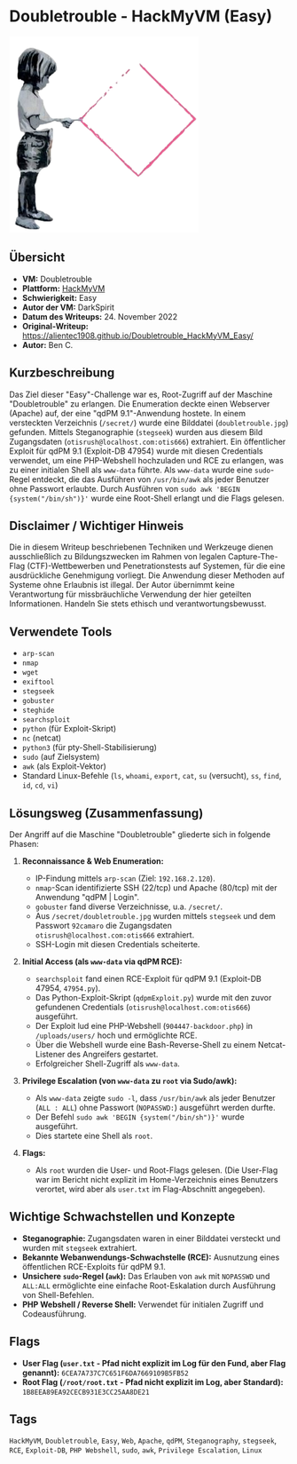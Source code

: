 # Doubletrouble - HackMyVM (Easy)

![Doubletrouble.png](Doubletrouble.png)

## Übersicht

*   **VM:** Doubletrouble
*   **Plattform:** [HackMyVM](https://hackmyvm.eu/machines/machine.php?vm=Doubletrouble)
*   **Schwierigkeit:** Easy
*   **Autor der VM:** DarkSpirit
*   **Datum des Writeups:** 24. November 2022
*   **Original-Writeup:** https://alientec1908.github.io/Doubletrouble_HackMyVM_Easy/
*   **Autor:** Ben C.

## Kurzbeschreibung

Das Ziel dieser "Easy"-Challenge war es, Root-Zugriff auf der Maschine "Doubletrouble" zu erlangen. Die Enumeration deckte einen Webserver (Apache) auf, der eine "qdPM 9.1"-Anwendung hostete. In einem versteckten Verzeichnis (`/secret/`) wurde eine Bilddatei (`doubletrouble.jpg`) gefunden. Mittels Steganographie (`stegseek`) wurden aus diesem Bild Zugangsdaten (`otisrush@localhost.com:otis666`) extrahiert. Ein öffentlicher Exploit für qdPM 9.1 (Exploit-DB 47954) wurde mit diesen Credentials verwendet, um eine PHP-Webshell hochzuladen und RCE zu erlangen, was zu einer initialen Shell als `www-data` führte. Als `www-data` wurde eine `sudo`-Regel entdeckt, die das Ausführen von `/usr/bin/awk` als jeder Benutzer ohne Passwort erlaubte. Durch Ausführen von `sudo awk 'BEGIN {system("/bin/sh")}'` wurde eine Root-Shell erlangt und die Flags gelesen.

## Disclaimer / Wichtiger Hinweis

Die in diesem Writeup beschriebenen Techniken und Werkzeuge dienen ausschließlich zu Bildungszwecken im Rahmen von legalen Capture-The-Flag (CTF)-Wettbewerben und Penetrationstests auf Systemen, für die eine ausdrückliche Genehmigung vorliegt. Die Anwendung dieser Methoden auf Systeme ohne Erlaubnis ist illegal. Der Autor übernimmt keine Verantwortung für missbräuchliche Verwendung der hier geteilten Informationen. Handeln Sie stets ethisch und verantwortungsbewusst.

## Verwendete Tools

*   `arp-scan`
*   `nmap`
*   `wget`
*   `exiftool`
*   `stegseek`
*   `gobuster`
*   `steghide`
*   `searchsploit`
*   `python` (für Exploit-Skript)
*   `nc` (netcat)
*   `python3` (für pty-Shell-Stabilisierung)
*   `sudo` (auf Zielsystem)
*   `awk` (als Exploit-Vektor)
*   Standard Linux-Befehle (`ls`, `whoami`, `export`, `cat`, `su` (versucht), `ss`, `find`, `id`, `cd`, `vi`)

## Lösungsweg (Zusammenfassung)

Der Angriff auf die Maschine "Doubletrouble" gliederte sich in folgende Phasen:

1.  **Reconnaissance & Web Enumeration:**
    *   IP-Findung mittels `arp-scan` (Ziel: `192.168.2.120`).
    *   `nmap`-Scan identifizierte SSH (22/tcp) und Apache (80/tcp) mit der Anwendung "qdPM | Login".
    *   `gobuster` fand diverse Verzeichnisse, u.a. `/secret/`.
    *   Aus `/secret/doubletrouble.jpg` wurden mittels `stegseek` und dem Passwort `92camaro` die Zugangsdaten `otisrush@localhost.com:otis666` extrahiert.
    *   SSH-Login mit diesen Credentials scheiterte.

2.  **Initial Access (als `www-data` via qdPM RCE):**
    *   `searchsploit` fand einen RCE-Exploit für qdPM 9.1 (Exploit-DB 47954, `47954.py`).
    *   Das Python-Exploit-Skript (`qdpmExploit.py`) wurde mit den zuvor gefundenen Credentials (`otisrush@localhost.com:otis666`) ausgeführt.
    *   Der Exploit lud eine PHP-Webshell (`904447-backdoor.php`) in `/uploads/users/` hoch und ermöglichte RCE.
    *   Über die Webshell wurde eine Bash-Reverse-Shell zu einem Netcat-Listener des Angreifers gestartet.
    *   Erfolgreicher Shell-Zugriff als `www-data`.

3.  **Privilege Escalation (von `www-data` zu `root` via Sudo/awk):**
    *   Als `www-data` zeigte `sudo -l`, dass `/usr/bin/awk` als jeder Benutzer (`ALL : ALL`) ohne Passwort (`NOPASSWD:`) ausgeführt werden durfte.
    *   Der Befehl `sudo awk 'BEGIN {system("/bin/sh")}'` wurde ausgeführt.
    *   Dies startete eine Shell als `root`.

4.  **Flags:**
    *   Als `root` wurden die User- und Root-Flags gelesen. (Die User-Flag war im Bericht nicht explizit im Home-Verzeichnis eines Benutzers verortet, wird aber als `user.txt` im Flag-Abschnitt angegeben).

## Wichtige Schwachstellen und Konzepte

*   **Steganographie:** Zugangsdaten waren in einer Bilddatei versteckt und wurden mit `stegseek` extrahiert.
*   **Bekannte Webanwendungs-Schwachstelle (RCE):** Ausnutzung eines öffentlichen RCE-Exploits für qdPM 9.1.
*   **Unsichere `sudo`-Regel (`awk`):** Das Erlauben von `awk` mit `NOPASSWD` und `ALL:ALL` ermöglichte eine einfache Root-Eskalation durch Ausführung von Shell-Befehlen.
*   **PHP Webshell / Reverse Shell:** Verwendet für initialen Zugriff und Codeausführung.

## Flags

*   **User Flag (`user.txt` - Pfad nicht explizit im Log für den Fund, aber Flag genannt):** `6CEA7A737C7C651F6DA7669109B5FB52`
*   **Root Flag (`/root/root.txt` - Pfad nicht explizit im Log, aber Standard):** `1B8EEA89EA92CECB931E3CC25AA8DE21`

## Tags

`HackMyVM`, `Doubletrouble`, `Easy`, `Web`, `Apache`, `qdPM`, `Steganography`, `stegseek`, `RCE`, `Exploit-DB`, `PHP Webshell`, `sudo`, `awk`, `Privilege Escalation`, `Linux`
